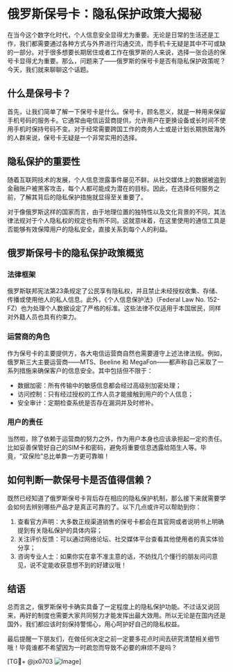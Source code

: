 # 俄罗斯保号卡：隐私保护政策大揭秘

在当今这个数字化时代，个人信息安全显得尤为重要。无论是日常的生活还是工作，我们都需要通过各种方式与外界进行沟通交流，而手机卡无疑是其中不可或缺的一部分。对于很多想要长期居住或者工作在俄罗斯的人来说，选择一张合适的保号卡显得尤为重要。那么，问题来了——俄罗斯的保号卡是否有隐私保护政策呢？今天，我们就来聊聊这个话题。

## 什么是保号卡？

首先，让我们简单了解一下保号卡是什么。保号卡，顾名思义，就是一种用来保留手机号码的服务卡。它通常由电信运营商提供，允许用户在更换设备或长时间不使用手机时保持号码不变。对于经常需要跨国工作的商务人士或是计划长期旅居海外的人群来说，保号卡无疑是一个非常实用的选择。

## 隐私保护的重要性

随着互联网技术的发展，个人信息泄露事件屡见不鲜。从社交媒体上的数据被盗到金融账户被黑客攻击，每个人都可能成为潜在的目标。因此，在选择任何服务之前，了解其背后的隐私保护措施就显得至关重要了。

对于像俄罗斯这样的国家而言，由于地理位置的独特性以及文化背景的不同，其法律法规对于个人隐私权的规定也有所不同。这就意味着，在这里使用的通信工具是否能够有效保障用户的隐私安全，直接关系到每个人的利益。

## 俄罗斯保号卡的隐私保护政策概览

### 法律框架

俄罗斯联邦宪法第23条规定了公民享有隐私权，并且禁止未经授权收集、存储、传播或使用他人的私人信息。此外，《个人信息保护法》（Federal Law No. 152-FZ）也为处理个人数据设定了严格的标准。这些法律不仅适用于本国居民，同样对外籍人员也具有约束力。

### 运营商的角色

作为保号卡的主要提供方，各大电信运营商自然也需要遵守上述法律法规。例如，俄罗斯三大主要运营商——MTS、Beeline 和 MegaFon——都声称自己采取了一系列措施来确保客户的信息安全。其中包括但不限于：

- 数据加密：所有传输中的敏感信息都会经过高级别加密处理；
- 访问控制：只有经过授权的工作人员才能接触到用户的个人信息；
- 安全审计：定期检查系统是否存在漏洞并及时修补。

### 用户的责任

当然啦，除了依赖于运营商的努力之外，作为用户本身也应该承担起一定的责任。比如妥善保管好自己的SIM卡和密码，避免将重要信息透露给陌生人等。毕竟，“双保险”总比单靠一方更可靠嘛！

## 如何判断一款保号卡是否值得信赖？

既然已经知道了俄罗斯保号卡背后存在相应的隐私保护机制，那么接下来就需要学会如何去辨别哪些产品才是真正可靠的了。以下几点或许可以帮助到你：

1. 查看官方声明：大多数正规渠道销售的保号卡都会在其官网或者说明书上明确提到有关隐私保护的具体内容；
2. 关注评价反馈：可以通过网络论坛、社交媒体平台查看其他使用者的真实体验分享；
3. 咨询专业人士：如果你实在拿不准主意的话，不妨找几个懂行的朋友问问意见，说不定能收获意想不到的好建议哦！

## 结语

总而言之，俄罗斯保号卡确实具备了一定程度上的隐私保护功能。不过话又说回来，再好的制度也需要大家共同努力才能发挥出最大效用。所以无论是在国内还是国外，我们都应该时刻保持警惕心，用心呵护好自己的隐私权益。

最后提醒一下朋友们，在做任何决定之前一定要多花点时间去研究清楚相关细节哦！毕竟谁都不希望因为一时疏忽而导致不必要的麻烦不是吗？

[TG💪+ @jx0703 ![Image](https://github.com/user-attachments/assets/dbca1d08-cadb-493c-b0ec-ad6f7a83f270)]